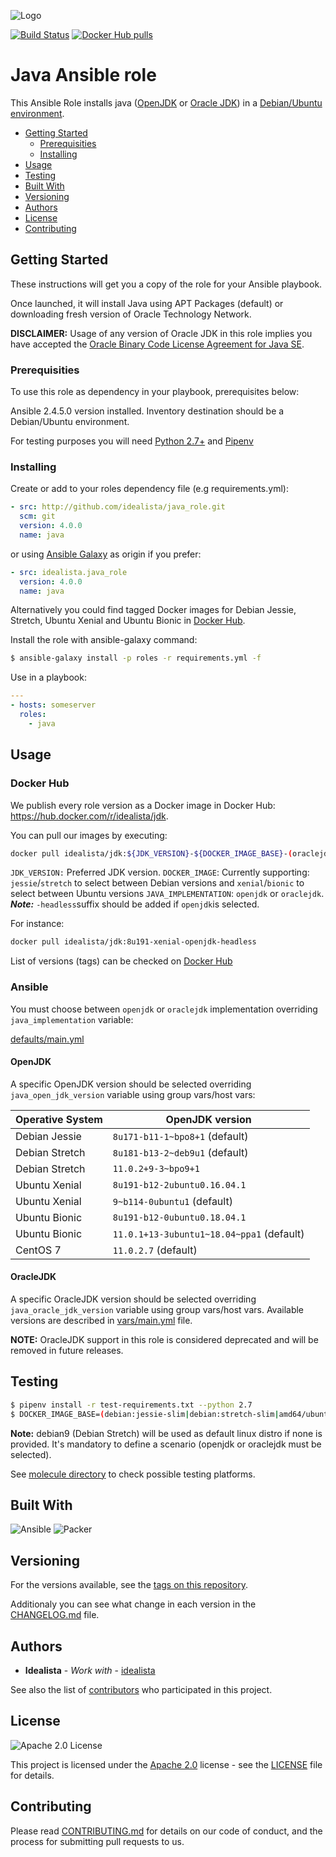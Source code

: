 ![Logo](https://raw.githubusercontent.com/idealista/java_role/master/logo.gif)

[![Build Status](https://travis-ci.org/idealista/java_role.png)](https://travis-ci.org/idealista/java_role)
[![Docker Hub pulls](https://img.shields.io/docker/pulls/idealista/jdk.svg)](https://hub.docker.com/r/idealista/jdk/)

# Java Ansible role

This Ansible Role installs java ([OpenJDK](http://openjdk.java.net/) or [Oracle JDK](http://www.oracle.com/technetwork/java/javase/overview/index.html)) in a [Debian/Ubuntu environment](https://github.com/idealista/java_role/blob/master/meta/main.yml#L7).

- [Getting Started](#getting-started)
	- [Prerequisities](#prerequisities)
	- [Installing](#installing)
- [Usage](#usage)
- [Testing](#testing)
- [Built With](#built-with)
- [Versioning](#versioning)
- [Authors](#authors)
- [License](#license)
- [Contributing](#contributing)

## Getting Started

These instructions will get you a copy of the role for your Ansible playbook.

Once launched, it will install Java using APT Packages (default) or downloading fresh version of Oracle Technology Network.

**DISCLAIMER:** Usage of any version of Oracle JDK in this role implies you have accepted the
[Oracle Binary Code License Agreement for Java SE](http://www.oracle.com/technetwork/java/javase/terms/license/index.html).

### Prerequisities

To use this role as dependency in your playbook, prerequisites below:

Ansible 2.4.5.0 version installed.
Inventory destination should be a Debian/Ubuntu environment.

For testing purposes you will need [Python 2.7+](https://www.python.org/download/releases/2.7/) and [Pipenv](https://github.com/pypa/pipenv)

### Installing

Create or add to your roles dependency file (e.g requirements.yml):

```yml
- src: http://github.com/idealista/java_role.git
  scm: git
  version: 4.0.0
  name: java
```

or using [Ansible Galaxy](https://galaxy.ansible.com/idealista/java_role/) as origin if you prefer:

```yml
- src: idealista.java_role
  version: 4.0.0
  name: java
```

Alternatively you could find tagged Docker images for Debian Jessie, Stretch, Ubuntu Xenial and Ubuntu Bionic in [Docker Hub](https://hub.docker.com/r/idealista/jdk/).

Install the role with ansible-galaxy command:

```sh
$ ansible-galaxy install -p roles -r requirements.yml -f
```

Use in a playbook:

```yml
---
- hosts: someserver
  roles:
    - java
```

## Usage

### Docker Hub

We publish every role version as a Docker image in Docker Hub: https://hub.docker.com/r/idealista/jdk.

You can pull our images by executing:

```bash
docker pull idealista/jdk:${JDK_VERSION}-${DOCKER_IMAGE_BASE}-(oraclejdk|openjdk)(-headless)?
```

`JDK_VERSION:` Preferred JDK version.
`DOCKER_IMAGE`: Currently supporting: `jessie`/`stretch` to select between Debian versions and `xenial`/`bionic` to select between Ubuntu versions 
`JAVA_IMPLEMENTATION`: `openjdk` or `oraclejdk`. ***Note:*** `-headless`suffix should be added if `openjdk`is selected.

For instance:

```bash
docker pull idealista/jdk:8u191-xenial-openjdk-headless
```

List of versions (tags) can be checked on [Docker Hub](https://cloud.docker.com/repository/docker/idealista/jdk/tags)

### Ansible

You must choose between `openjdk` or `oraclejdk` implementation overriding `java_implementation` variable:

[defaults/main.yml](https://github.com/idealista/java_role/blob/master/defaults/main.yml)

#### OpenJDK

A specific OpenJDK version should be selected overriding `java_open_jdk_version` variable using group vars/host vars:

Operative System | OpenJDK version
--- | ---
Debian Jessie | `8u171-b11-1~bpo8+1` (default)
Debian Stretch | `8u181-b13-2~deb9u1` (default)
Debian Stretch | `11.0.2+9-3~bpo9+1`
Ubuntu Xenial | `8u191-b12-2ubuntu0.16.04.1`
Ubuntu Xenial | `9~b114-0ubuntu1` (default)
Ubuntu Bionic | `8u191-b12-0ubuntu0.18.04.1`
Ubuntu Bionic | `11.0.1+13-3ubuntu1~18.04~ppa1` (default)
CentOS 7 | `11.0.2.7` (default)

#### OracleJDK

A specific OracleJDK version should be selected overriding `java_oracle_jdk_version` variable using group vars/host vars. Available versions are described in [vars/main.yml](vars/main.yml) file.

**NOTE:** OracleJDK support in this role is considered deprecated and will be removed in future releases.

## Testing

```sh
$ pipenv install -r test-requirements.txt --python 2.7
$ DOCKER_IMAGE_BASE=(debian:jessie-slim|debian:stretch-slim|amd64/ubuntu:xenial|amd64/ubuntu:bionic) JDK_VERSION=(`selected_jdk_version` see [.travis.yml](.travis.yml) file to check supported versions) pipenv run molecule test -s (openjdk|oraclejdk)
```

**Note:** debian9 (Debian Stretch) will be used as default linux distro if none is provided. It's mandatory to
define a scenario (openjdk or oraclejdk must be selected).

See [molecule directory](https://github.com/idealista/java_role/tree/master/molecule) to check possible testing platforms.

## Built With

![Ansible](https://img.shields.io/badge/ansible-2.4.5.0-green.svg)
![Packer](https://img.shields.io/badge/packer-1.3.4.0-green.svg)

## Versioning

For the versions available, see the [tags on this repository](https://github.com/idealista/java_role/tags).

Additionaly you can see what change in each version in the [CHANGELOG.md](CHANGELOG.md) file.

## Authors

* **Idealista** - *Work with* - [idealista](https://github.com/idealista)

See also the list of [contributors](https://github.com/idealista/java_role/contributors) who participated in this project.

## License

![Apache 2.0 License](https://img.shields.io/hexpm/l/plug.svg)

This project is licensed under the [Apache 2.0](https://www.apache.org/licenses/LICENSE-2.0) license - see the [LICENSE](LICENSE) file for details.

## Contributing

Please read [CONTRIBUTING.md](.github/CONTRIBUTING.md) for details on our code of conduct, and the process for submitting pull requests to us.
